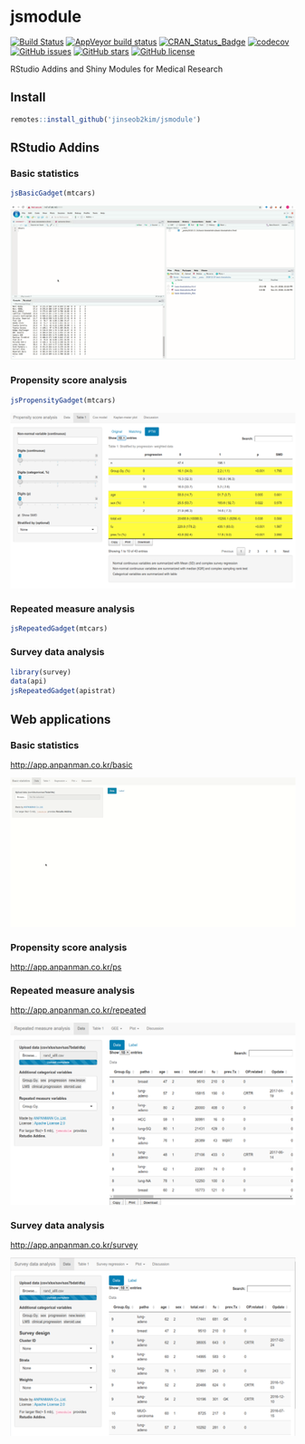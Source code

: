 jsmodule
================

[![Build Status](https://travis-ci.org/jinseob2kim/jsmodule.svg?branch=master)](https://travis-ci.org/jinseob2kim/jsmodule) [![AppVeyor build status](https://ci.appveyor.com/api/projects/status/github/jinseob2kim/jsmodule?branch=master&svg=true)](https://ci.appveyor.com/project/jinseob2kim/jsmodule) [![CRAN\_Status\_Badge](https://www.r-pkg.org/badges/version/jsmodule)](https://cran.r-project.org/package=jsmodule) [![codecov](https://codecov.io/github/jinseob2kim/jsmodule/branch/master/graphs/badge.svg)](https://codecov.io/github/jinseob2kim/jsmodule) [![GitHub issues](https://img.shields.io/github/issues/jinseob2kim/jsmodule.svg)](https://github.com/jinseob2kim/jsmodule/issues) [![GitHub stars](https://img.shields.io/github/stars/jinseob2kim/jsmodule.svg)](https://github.com/jinseob2kim/jsmodule/stargazers) [![GitHub license](https://img.shields.io/github/license/jinseob2kim/jsmodule.svg)](https://github.com/jinseob2kim/jsmodule/blob/master/LICENSE)

RStudio Addins and Shiny Modules for Medical Research

Install
-------

``` r
remotes::install_github('jinseob2kim/jsmodule')
```

RStudio Addins
--------------

### Basic statistics

``` r
jsBasicGadget(mtcars)
```

![](man/figures/addin.gif)

### Propensity score analysis

``` r
jsPropensityGadget(mtcars)
```

![](man/figures/ps.png)

### Repeated measure analysis

``` r
jsRepeatedGadget(mtcars)
```

### Survey data analysis

``` r
library(survey)
data(api)
jsRepeatedGadget(apistrat)
```

Web applications
----------------

### Basic statistics

<http://app.anpanman.co.kr/basic>

![](man/figures/basic.gif)

### Propensity score analysis

<http://app.anpanman.co.kr/ps>

### Repeated measure analysis

<http://app.anpanman.co.kr/repeated>

![](man/figures/repeated.png)

### Survey data analysis

<http://app.anpanman.co.kr/survey>

![](man/figures/survey.png)
